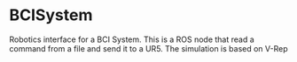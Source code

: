 # BCISystem
Robotics interface for a BCI System.  This is a ROS node that read a command from a file and send it to a UR5. The simulation is based on V-Rep 

